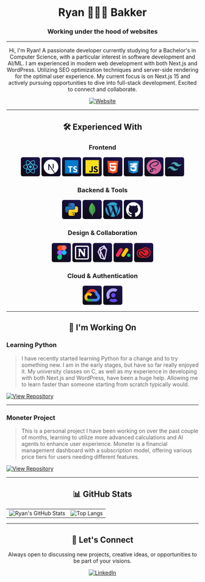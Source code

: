 <div align="center">

# Ryan 🧑🏻‍💻 Bakker

### Working under the hood of websites

---

</div>

<div align="center">

Hi, I'm Ryan! A passionate developer currently studying for a Bachelor's in Computer Science, with a particular interest in software development and AI/ML. I am experienced in modern web development with both Next.js and WordPress. Utilizing SEO optimization techniques and server-side rendering for the optimal user experience. My current focus is on Next.js 15 and actively pursuing opportunities to dive into full-stack development. Excited to connect and collaborate.

[![Website](https://img.shields.io/badge/Visit%20My%20Website-667eea?style=for-the-badge&logo=link&logoColor=white)](https://ryanbakker.site)

</div>

---

<div align="center">

## 🛠️ Experienced With

</div>

<div align="center">

### Frontend

<img src="icons/React.svg" alt="React" width="50" height="50" title="React">
<img src="icons/Next.svg" alt="Next.js" width="50" height="50" title="Next.js">
<img src="icons/Typescript.svg" alt="TypeScript" width="50" height="50" title="TypeScript">
<img src="icons/Javascript.svg" alt="JavaScript" width="50" height="50" title="JavaScript">
<img src="icons/HTML.svg" alt="HTML5" width="50" height="50" title="HTML5">
<img src="icons/CSS.svg" alt="CSS3" width="50" height="50" title="CSS3">
<img src="icons/Sass.svg" alt="Sass" width="50" height="50" title="Sass">
<img src="icons/Tailwind.svg" alt="Tailwind CSS" width="50" height="50" title="Tailwind CSS">

### Backend & Tools

<img src="icons/Python.svg" alt="Python" width="50" height="50" title="Python">
<img src="icons/Mongo.svg" alt="MongoDB" width="50" height="50" title="MongoDB">
<img src="icons/WordPress.svg" alt="WordPress" width="50" height="50" title="WordPress">
<img src="icons/GitHub.svg" alt="GitHub" width="50" height="50" title="GitHub">

### Design & Collaboration

<img src="icons/Figma.svg" alt="Figma" width="50" height="50" title="Figma">
<img src="icons/Notion.svg" alt="Notion" width="50" height="50" title="Notion">
<img src="icons/Obsidian.svg" alt="Obsidian" width="50" height="50" title="Obsidian">
<img src="icons/Monday.svg" alt="Monday.com" width="50" height="50" title="Monday.com">
<img src="icons/CreativeCloud.svg" alt="Adobe Creative Cloud" width="50" height="50" title="Adobe Creative Cloud">

### Cloud & Authentication

<img src="icons/GoogleCloud.svg" alt="Google Cloud" width="50" height="50" title="Google Cloud">
<img src="icons/Clerk.svg" alt="Clerk" width="50" height="50" title="Clerk">

</div>

---

<div align="center">

## 🚀 I'm Working On

</div>

### Learning Python

> I have recently started learning Python for a change and to try something new. I am in the early stages, but have so far really enjoyed it. My university classes on C, as well as my experience in developing with both Next.js and WordPress, have been a huge help. Allowing me to learn faster than someone starting from scratch typically would.

[![View Repository](https://img.shields.io/badge/View%20Repository-667eea?style=for-the-badge&logo=github&logoColor=white)](https://github.com/ryanbakker/python)

---

### Moneter Project

> This is a personal project I have been working on over the past couple of months, learning to utilize more advanced calculations and AI agents to enhance user experience. Moneter is a financial management dashboard with a subscription model, offering various price tiers for users needing different features.

[![View Repository](https://img.shields.io/badge/View%20Repository-a855f7?style=for-the-badge&logo=github&logoColor=white)](https://github.com/ryanbakker/moneter)

---

<div align="center">

## 📊 GitHub Stats

</div>

<div align="center">

<table>
  <tr>
    <td>
      <img src="https://github-readme-stats.vercel.app/api?username=ryanbakker&show_icons=true&hide_rank=true&theme=transparent&hide_border=true&bg_color=00000000" alt="Ryan's GitHub Stats">
    </td>
    <td>
      <img src="https://github-readme-stats-ten-pink-48.vercel.app/api/top-langs/?username=ryanbakker&layout=compact&langs_count=7&theme=transparent&hide_border=true&bg_color=00000000" alt="Top Langs">
    </td>
  </tr>
</table>
</div>

---

<div align="center">

## 🤝 Let's Connect

Always open to discussing new projects, creative ideas, or opportunities to be part of your visions.

[![LinkedIn](https://img.shields.io/badge/Connect%20on%20LinkedIn-0077B5?style=for-the-badge&logo=linkedin&logoColor=white)](https://linkedin.com/in/ryan-bakker)

</div>
